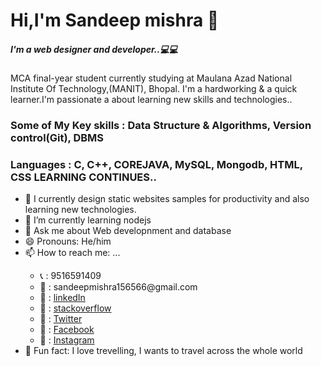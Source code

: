 <html>
  <body style="backgroundcolor:black;text:white">

<h1>Hi,I'm Sandeep mishra 🙋‍</h1>
  
  <h5> I'm a web designer and developer..💻💻 </h5> 
  <p> MCA final-year student currently studying at Maulana Azad National Institute Of Technology,(MANIT), Bhopal. I'm a hardworking & a quick learner.I'm passionate a about learning new skills and technologies..</p>

  <h3>Some of My Key skills : Data Structure & Algorithms, Version control(Git), DBMS</h3>
  <h3>Languages : C, C++, COREJAVA, MySQL, Mongodb, HTML, CSS LEARNING CONTINUES..</h3> 
  
   <ul>
   <li>🌱 I currently design static websites samples for productivity and also learning new technologies.</li>
   <li>🌱 I’m currently learning nodejs</li>
   <li> 💬 Ask me about Web developnment and database</li>
   <li>😄 Pronouns: He/him</li>
   <li>📫 How to reach me: ... </li>
   <ul>
   <li>📞 : 9516591409</li>
   <li>📩 : sandeepmishra156566@gmail.com </li>
   <li>🔗 : <a href="https://www.linkedin.com/in/sandeep-mishra-74ba7816a/">linkedIn</a></li>
   <li>🔗 : <a href="https://stackoverflow.com/users/13263583/sandeep-mishra?tab=profile">stackoverflow</a></li>
   <li>🔗 : <a href="https://twitter.com/SANDEEP50448451">Twitter</a></li>
   <li>🔗 : <a href="https://www.facebook.com/profile.php?id=100003234054906">Facebook</a></li>
   <li>🔗 : <a href="https://www.instagram.com/sandeeep_mishra_/">Instagram</a></li>
   
   </ul>
   <li>👯 Fun fact: I love trevelling, I wants to travel across the whole world</li>
   </ul>
     </body>
</html>
  
  
  
 
  
  
  
  
   
     
  

<!--
**sandy0280/sandy0280** is a ✨ _special_ ✨ repository because its `README.md` (this file) appears on your GitHub profile.

Here are some ideas to get you started:

-  I’m currently working on ...
-  <img align= "right" src ="D:\SANDEEP IMAGES\sandeep\20190609_205154/ frame" alt="Content not available">
-  I’m looking to collaborate on ...
- 🤔 I’m looking for help with ...
  
-->
